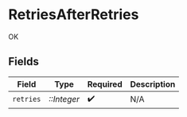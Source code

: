 # RetriesAfterRetries

OK


## Fields

| Field              | Type               | Required           | Description        |
| ------------------ | ------------------ | ------------------ | ------------------ |
| `retries`          | *::Integer*        | :heavy_check_mark: | N/A                |